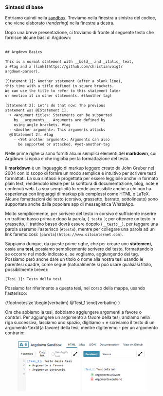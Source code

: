 <link rel="stylesheet" href="../assets/style.css">

### Sintassi di base

Entriamo quindi nella [sandbox](https://argdown.org/sandbox/html). Troviamo nella finestra a sinistra del codice, che viene elaborato (_rendering_) nella finestra a destra.  

Dopo una breve presentazione, ci troviamo di fronte al seguente testo che fornisce alcune basi di Argdown:


```
 
## Argdown Basics

This is a normal statement with __bold__ and _italic_ text, 
a #tag and a [link](https://github.com/christianvoigt/
argdown-parser).

[Statement 1]: Another statement (after a blank line), 
this time with a title defined in square brackets. 
We can use the title to refer to this statement later 
or mention it in other statements. #(Another tag)

[Statement 2]: Let's do that now: The previous 
statement was @[Statement 1].
  + <Argument title>: Statements can be supported 
    by __arguments__. Arguments are defined by 
    using angle brackets. #tag
  - <Another argument>: This arguments attacks
  @[Statement 2]. #tag
    - <Yet another argument>: Arguments can also 
      be supported or attacked. #yet-another-tag

 ```

Nelle prime righe ci sono forniti alcuni semplici elementi del **markdown**, cui Argdown si ispira e che ingloba per la formattazione del testo.

<div class="info-box">
Il <b>markdown</b> è un linguaggio di markup leggero creato da John Gruber nel 2004 con lo scopo di fornire un modo semplice e intuitivo per scrivere testi formattati. La sua sintassi è progettata per essere leggibile anche in formato plain text, rendendolo ideale per la scrittura di documentazione, blog, note e contenuti web. La sua semplicità lo rende accessibile anche a chi non ha esperienza con linguaggi di markup più complessi come HTML o LaTeX. Alcune fomattazioni del testo (corsivo, grassetto, barrato, sottolineato) sono supportate anche dalla popolare app di messagistica WhatsApp.
</div>


Molto semplicemente, per scrivere del testo in corsivo è sufficiente inserire un trattino basso prima e dopo la parola, (`_testo_`); per ottenere un testo in grassetto, il trattino basso dovrà essere doppio (`__testo__`), per taggare una parola useremo l'asterisco (`#testo`), mentre per collegare una parola ad un link faremo così: `[parola](https://www.sitointernet.com)`.

Sappiamo dunque, da queste prime righe, che per creare uno **statement**, ossia una **tesi**, possiamo semplicemente scrivere del testo, formattandolo se occorre nel modo indicato e, se vogliamo, aggiungendo dei tag. Possiamo però anche dare un titolo o nome alla nostra tesi usando le parentesi quadre, come segue (naturalmente si può usare qualsiasi titolo, possibilmente breve):

 ```
[Tesi_1]: Testo della tesi
 ```


Possiamo far riferimento a questa tesi, nel corso della mappa, usando l'asterisco:

{\footnotesize
\begin{verbatim}
@Tesi_1
\end{verbatim}
}

Ora che abbiamo la tesi, dobbiamo aggiungere argomenti a favore o contrari. Per aggiungere un argomento a favore della tesi, andiamo nella riga successiva, lasciamo uno spazio, digitiamo + e scriviamo il testo di un argomento \textit{a favore} della tesi, mentre digiteremo - per un argomento contrario:

<figure>
    <img src="tesi_1.PNG">
   </figure>
